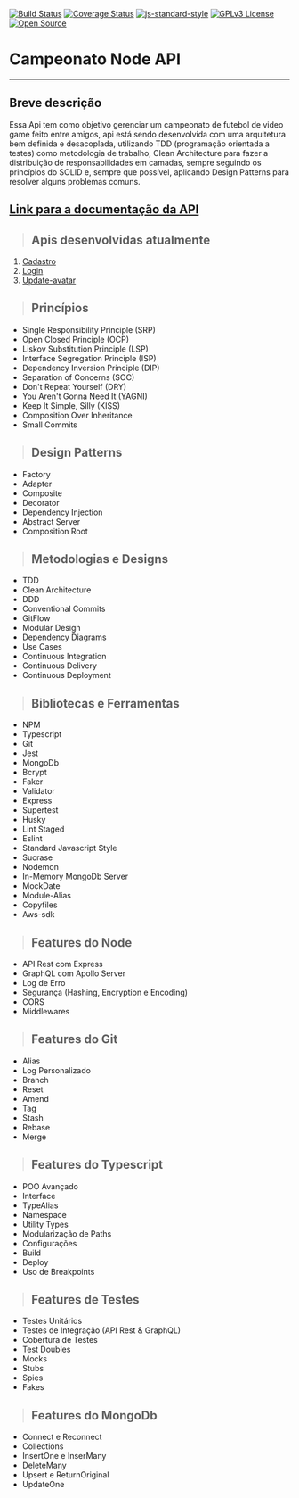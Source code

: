 [![Build Status](https://www.travis-ci.com/tarcio11/campeonato-ts-api.svg?branch=master)](https://www.travis-ci.com/tarcio11/campeonato-ts-api)
[![Coverage Status](https://coveralls.io/repos/github/tarcio11/campeonato-ts-api/badge.svg?branch=master)](https://coveralls.io/github/tarcio11/campeonato-ts-api?branch=master)
[![js-standard-style](https://img.shields.io/badge/code%20style-standard-brightgreen.svg)](http://standardjs.com)
[![GPLv3 License](https://img.shields.io/badge/License-GPL%20v3-yellow.svg)](https://opensource.org/licenses/)
[![Open Source](https://badges.frapsoft.com/os/v1/open-source.svg?v=103)](https://opensource.org/)

# **Campeonato Node API**
---

## **Breve descrição**

Essa Api tem como objetivo gerenciar um campeonato de futebol de video game feito entre amigos, api está sendo desenvolvida com uma arquitetura bem definida e desacoplada, utilizando TDD (programação orientada a testes) como metodologia de trabalho, Clean Architecture para fazer a distribuição de responsabilidades em camadas, sempre seguindo os princípios do SOLID e, sempre que possível, aplicando Design Patterns para resolver alguns problemas comuns.

## [**Link para a documentação da API**](http://fordevs.herokuapp.com/api-docs)

> ## Apis desenvolvidas atualmente

1. [Cadastro](./requirements/signup.md)
2. [Login](./requirements/login.md)
3. [Update-avatar](./requirements/update-avatar.md)


> ## Princípios


* Single Responsibility Principle (SRP)
* Open Closed Principle (OCP)
* Liskov Substitution Principle (LSP)
* Interface Segregation Principle (ISP)
* Dependency Inversion Principle (DIP)
* Separation of Concerns (SOC)
* Don't Repeat Yourself (DRY)
* You Aren't Gonna Need It (YAGNI)
* Keep It Simple, Silly (KISS)
* Composition Over Inheritance
* Small Commits

> ## Design Patterns

* Factory
* Adapter
* Composite
* Decorator
* Dependency Injection
* Abstract Server
* Composition Root

> ## Metodologias e Designs

* TDD
* Clean Architecture
* DDD
* Conventional Commits
* GitFlow
* Modular Design
* Dependency Diagrams
* Use Cases
* Continuous Integration
* Continuous Delivery
* Continuous Deployment

> ## Bibliotecas e Ferramentas

* NPM
* Typescript
* Git
* Jest
* MongoDb
* Bcrypt
* Faker
* Validator
* Express
* Supertest
* Husky
* Lint Staged
* Eslint
* Standard Javascript Style
* Sucrase
* Nodemon
* In-Memory MongoDb Server
* MockDate
* Module-Alias
* Copyfiles
* Aws-sdk

> ## Features do Node

* API Rest com Express
* GraphQL com Apollo Server
* Log de Erro
* Segurança (Hashing, Encryption e Encoding)
* CORS
* Middlewares

> ## Features do Git

* Alias
* Log Personalizado
* Branch
* Reset
* Amend
* Tag
* Stash
* Rebase
* Merge

> ## Features do Typescript

* POO Avançado
* Interface
* TypeAlias
* Namespace
* Utility Types
* Modularização de Paths
* Configurações
* Build
* Deploy
* Uso de Breakpoints

> ## Features de Testes

* Testes Unitários
* Testes de Integração (API Rest & GraphQL)
* Cobertura de Testes
* Test Doubles
* Mocks
* Stubs
* Spies
* Fakes

> ## Features do MongoDb

* Connect e Reconnect
* Collections
* InsertOne e InserMany
* DeleteMany
* Upsert e ReturnOriginal
* UpdateOne